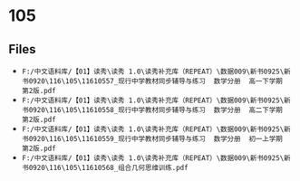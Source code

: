 # 105

## Files

- `F:/中文语料库/【01】读秀\读秀 1.0\读秀补充库（REPEAT）\数据009\新书0925\新书0920\116\105\11610557_现行中学教材同步辅导与练习  数学分册  高一下学期  第2版.pdf`
- `F:/中文语料库/【01】读秀\读秀 1.0\读秀补充库（REPEAT）\数据009\新书0925\新书0920\116\105\11610558_现行中学教材同步辅导与练习  数学分册  高二下学期  第2版.pdf`
- `F:/中文语料库/【01】读秀\读秀 1.0\读秀补充库（REPEAT）\数据009\新书0925\新书0920\116\105\11610559_现行中学教材同步辅导与练习  数学分册  初一上学期  第2版.pdf`
- `F:/中文语料库/【01】读秀\读秀 1.0\读秀补充库（REPEAT）\数据009\新书0925\新书0920\116\105\11610568_组合几何思维训练.pdf`

